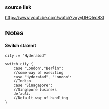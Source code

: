 ### source link 
https://www.youtube.com/watch?v=yyUHQIec83I

## Notes

#### Switch statemt
```
city := "Hyderabad"

switch city {
    case "London","Berlin":
    //some way of executing
    case "Hyderabad", "London":
    //Indian
    case "Sinagapore":
    //Singapore business
    default:
    //Default way of handling
}
```
